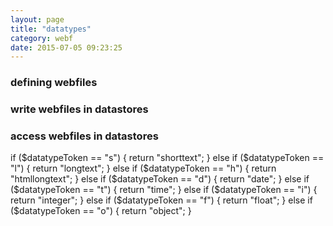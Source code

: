 ```yaml
---
layout: page
title: "datatypes"
category: webf
date: 2015-07-05 09:23:25
---
```


### defining webfiles

### write webfiles in datastores

### access webfiles in datastores



if ($datatypeToken == "s") {
            return "shorttext";
        } else if ($datatypeToken == "l") {
            return "longtext";
        } else if ($datatypeToken == "h") {
            return "htmllongtext";
        } else if ($datatypeToken == "d") {
            return "date";
        } else if ($datatypeToken == "t") {
            return "time";
        } else if ($datatypeToken == "i") {
            return "integer";
        } else if ($datatypeToken == "f") {
            return "float";
        } else if ($datatypeToken == "o") {
            return "object";
        }
